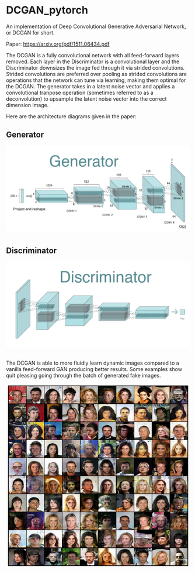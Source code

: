 # DCGAN_pytorch
An implementation of Deep Convolutional Generative Adversarial Network, or DCGAN for short.

Paper: https://arxiv.org/pdf/1511.06434.pdf

The DCGAN is a fully convolutional network with all feed-forward layers removed. Each layer in the Discriminator is a convolutional layer and the Discriminator downsizes the image fed through it via strided convolutions. Strided convolutions are preferred over pooling as strided convolutions are operations that the network can tune via learning, making them optimal for the DCGAN. The generator takes in a latent noise vector and applies a convolutional tranpose operation (sometimes referred to as a deconvolution) to upsample the latent noise vector into the correct dimension image.

Here are the architecture diagrams given in the paper:

## Generator

![](data/uploads/generator.png)

## Discriminator

![](data/uploads/discriminator.png)

The DCGAN is able to more fluidly learn dynamic images compared to a vanilla feed-forward GAN producing better results. Some examples show quit pleasing going through the batch of generated fake images.

![](data/saved_images/epoch_15_checkpoint.jpg)
